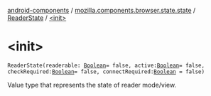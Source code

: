 [android-components](../../index.md) / [mozilla.components.browser.state.state](../index.md) / [ReaderState](index.md) / [&lt;init&gt;](./-init-.md)

# &lt;init&gt;

`ReaderState(readerable: `[`Boolean`](https://kotlinlang.org/api/latest/jvm/stdlib/kotlin/-boolean/index.html)` = false, active: `[`Boolean`](https://kotlinlang.org/api/latest/jvm/stdlib/kotlin/-boolean/index.html)` = false, checkRequired: `[`Boolean`](https://kotlinlang.org/api/latest/jvm/stdlib/kotlin/-boolean/index.html)` = false, connectRequired: `[`Boolean`](https://kotlinlang.org/api/latest/jvm/stdlib/kotlin/-boolean/index.html)` = false)`

Value type that represents the state of reader mode/view.

